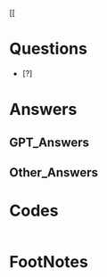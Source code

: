 [[

# Questions

- [?] 


# Answers

## GPT_Answers


## Other_Answers


# Codes

```python

```


# FootNotes
